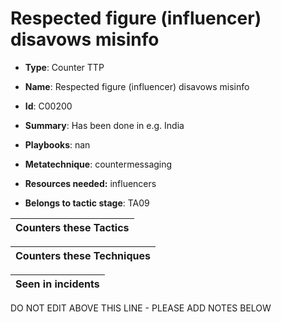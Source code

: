 # Respected figure (influencer) disavows misinfo

* **Type**: Counter TTP

* **Name**: Respected figure (influencer) disavows misinfo

* **Id**: C00200

* **Summary**: Has been done in e.g. India

* **Playbooks**: nan

* **Metatechnique**: countermessaging

* **Resources needed:** influencers

* **Belongs to tactic stage**: TA09


| Counters these Tactics |
| ---------------------- |



| Counters these Techniques |
| ------------------------- |



| Seen in incidents |
| ----------------- |


DO NOT EDIT ABOVE THIS LINE - PLEASE ADD NOTES BELOW